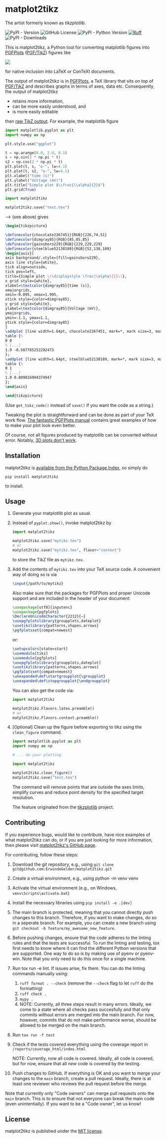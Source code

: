 # matplot2tikz
The artist formerly known as <em>tikzplotlib</em>.

![PyPI - Version](https://img.shields.io/pypi/v/matplot2tikz)
![GitHub License](https://img.shields.io/github/license/ErwindeGelder/matplot2tikz)
![PyPI - Python Version](https://img.shields.io/pypi/pyversions/matplot2tikz)
[![Ruff](https://img.shields.io/endpoint?url=https://raw.githubusercontent.com/astral-sh/ruff/main/assets/badge/v2.json)](https://github.com/astral-sh/ruff)
![PyPI - Downloads](https://img.shields.io/pypi/dm/matplot2tikz)

This is matplot2tikz, a Python tool for converting matplotlib figures into
[PGFPlots](https://www.ctan.org/pkg/pgfplots) ([PGF/TikZ](https://www.ctan.org/pkg/pgf))
figures like

![](https://raw.githubusercontent.com/ErwindeGelder/matplot2tikz/refs/heads/main/example.png)

for native inclusion into LaTeX or ConTeXt documents.

The output of matplot2tikz is in [PGFPlots](https://github.com/pgf-tikz/pgfplots/), a TeX
library that sits on top of [PGF/TikZ](https://en.wikipedia.org/wiki/PGF/TikZ) and
describes graphs in terms of axes, data etc. Consequently, the output of matplot2tikz

-   retains more information,
-   can be more easily understood, and
-   is more easily editable

than [raw TikZ output](https://matplotlib.org/users/whats_new.html#pgf-tikz-backend).
For example, the matplotlib figure

```python
import matplotlib.pyplot as plt
import numpy as np

plt.style.use("ggplot")

t = np.arange(0.0, 2.0, 0.1)
s = np.sin(2 * np.pi * t)
s2 = np.cos(2 * np.pi * t)
plt.plot(t, s, "o-", lw=4.1)
plt.plot(t, s2, "o-", lw=4.1)
plt.xlabel("time (s)")
plt.ylabel("Voltage (mV)")
plt.title("Simple plot $\\frac{\\alpha}{2}$")
plt.grid(True)

import matplot2tikz

matplot2tikz.save("test.tex")
```

-->
(see above) gives

```latex
\begin{tikzpicture}

\definecolor{chocolate2267451}{RGB}{226,74,51}
\definecolor{dimgray85}{RGB}{85,85,85}
\definecolor{gainsboro229}{RGB}{229,229,229}
\definecolor{steelblue52138189}{RGB}{52,138,189}
\begin{axis}[
axis background/.style={fill=gainsboro229},
axis line style={white},
tick align=outside,
tick pos=left,
title={Simple plot \(\displaystyle \frac{\alpha}{2}\)},
x grid style={white},
xlabel=\textcolor{dimgray85}{time (s)},
xmajorgrids,
xmin=-0.095, xmax=1.995,
xtick style={color=dimgray85},
y grid style={white},
ylabel=\textcolor{dimgray85}{Voltage (mV)},
ymajorgrids,
ymin=-1.1, ymax=1.1,
ytick style={color=dimgray85}
]
\addplot [line width=1.64pt, chocolate2267451, mark=*, mark size=3, mark options={solid}]
table {%
0 0
% [...]
1.9 -0.587785252292473
};
\addplot [line width=1.64pt, steelblue52138189, mark=*, mark size=3, mark options={solid}]
table {%
0 1
% [...]
1.9 0.809016994374947
};
\end{axis}

\end{tikzpicture}
```

(Use `get_tikz_code()` instead of `save()` if you want the code as a string.)

Tweaking the plot is straightforward and can be done as part of your TeX work flow.
[The fantastic PGFPlots manual](http://pgfplots.sourceforge.net/pgfplots.pdf) contains
great examples of how to make your plot look even better.

Of course, not all figures produced by matplotlib can be converted without error.
Notably, [3D plots don't work](https://github.com/matplotlib/matplotlib/issues/7243).

## Installation

matplot2tikz is [available from the Python Package
Index](https://pypi.org/project/matplot2tikz/), so simply do

```
pip install matplot2tikz
```

to install.

## Usage

1. Generate your matplotlib plot as usual.

2. Instead of `pyplot.show()`, invoke matplot2tikz by

    ```python
    import matplot2tikz

    matplot2tikz.save("mytikz.tex")
    # or
    matplot2tikz.save("mytikz.tex", flavor="context")
    ```

    to store the TikZ file as `mytikz.tex`.

3. Add the contents of `mytikz.tex` into your TeX source code. A convenient way of doing
   so is via

    ```latex
    \input{/path/to/mytikz}
    ```

    Also make sure that the packages for PGFPlots and proper Unicode support and are
    included in the header of your document:

    ```latex
    \usepackage[utf8]{inputenc}
    \usepackage{pgfplots}
    \DeclareUnicodeCharacter{2212}{−}
    \usepgfplotslibrary{groupplots,dateplot}
    \usetikzlibrary{patterns,shapes.arrows}
    \pgfplotsset{compat=newest}
    ```

    or:

    ```latex
    \setupcolors[state=start]
    \usemodule[tikz]
    \usemodule[pgfplots]
    \usepgfplotslibrary[groupplots,dateplot]
    \usetikzlibrary[patterns,shapes.arrows]
    \pgfplotsset{compat=newest}
    \unexpanded\def\startgroupplot{\groupplot}
    \unexpanded\def\stopgroupplot{\endgroupplot}
    ```

    You can also get the code via:

    ```python
    import matplot2tikz

    matplot2tikz.Flavors.latex.preamble()
    # or
    matplot2tikz.Flavors.context.preamble()
    ```

4. [Optional] Clean up the figure before exporting to tikz using the `clean_figure`
   command.

    ```python
    import matplotlib.pyplot as plt
    import numpy as np

    # ... do your plotting

    import matplot2tikz

    matplot2tikz.clean_figure()
    matplot2tikz.save("test.tex")
    ```

    The command will remove points that are outside the axes limits, simplify curves and
    reduce point density for the specified target resolution.

    The feature originated from the
    [tikzplotlib](https://github.com/nschloe/tikzplotlib) project.

## Contributing

If you experience bugs, would like to contribute, have nice examples of what matplot2tikz
can do, or if you are just looking for more information, then please visit
[matplot2tikz's GitHub page](https://github.com/ErwindeGelder/matplot2tikz).

For contributing, follow these steps:

1. Download the git repository, e.g., using `git clone git@github.com:ErwindeGelder/matplot2tikz.git`
2. Create a virtual environment, e.g., using python -m venv venv
3. Activate the virtual environment (e.g., on Windows, `venv\Scripts\activate.bat`)
4. Install the necessary libraries using `pip install -e .[dev]`
5. The main branch is protected, meaning that you cannot directly push changes to this branch. 
   Therefore, if you want to make changes, do so in a seperate branch. For example, you can create 
   a new branch using `git checkout -b feature/my_awesome_new_feature`.
6. Before pushing changes, ensure that the code adheres to the linting rules and that the tests are 
   successful. To run the linting and testing, tox first needs to know where it can find the
   different Python versions that are supported. One way to do so is by making use of pyenv or 
   pyenv-win. Note that you only need to do this once for a single machine.
7. Run tox run -e lint. If issues arise, fix them. You can do the linting commands manually using:
   1. `ruff format . --check` (remove the `--check` flag to let `ruff` do the formatting)
   2. `ruff check .`
   3. `mypy .`
   4. NOTE: Currently, all three steps result in many errors. Ideally, we come to a state where
      all checks pass succesfully and that only commits without errors are merged into the main
      branch. For now, however, commits that do not make performance worse, should be allowed to be
      merged on the main branch.
8. Run `tox run -f test`
9. Check if the tests covered everything using the coverage report in 
   `/reports/coverage_html/index.html`

   NOTE: Currently, now all code is covered. Ideally, all code is covered, but for now, ensure that 
   all *new* code is covered by the testing.
10. Push changes to GitHub. If everything is OK and you want to merge your changes to the `main`
    branch, create a pull request.
    Ideally, there is at least one reviewer who reviews the pull request before the merge.

Note that currently only "Code owners" can merge pull requests onto the `main` branch. This is to
ensure that not everyone can break the main code (even unintentially). If you want to be a "Code
owner", let us know!

## License

matplot2tikz is published under the [MIT
license](https://en.wikipedia.org/wiki/MIT_License).
